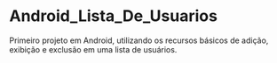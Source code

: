 # Android_Lista_De_Usuarios
Primeiro projeto em Android, utilizando os recursos básicos de adição, exibição e exclusão em uma lista de usuários.
